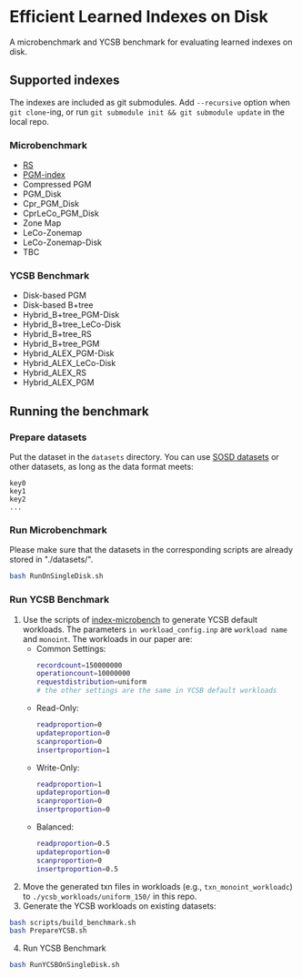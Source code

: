 # Efficient Learned Indexes on Disk
A microbenchmark and YCSB benchmark for evaluating learned indexes on disk.

## Supported indexes
The indexes are included as git submodules.
Add `--recursive` option when `git clone`-ing,
or run `git submodule init && git submodule update` in the local repo.

### Microbenchmark
- [RS](https://github.com/learnedsystems/RadixSpline.git)
- [PGM-index](https://github.com/gvinciguerra/PGM-index)
- Compressed PGM
- PGM_Disk
- Cpr_PGM_Disk
- CprLeCo_PGM_Disk
- Zone Map
- LeCo-Zonemap
- LeCo-Zonemap-Disk
- TBC

### YCSB Benchmark
- Disk-based PGM
- Disk-based B+tree
- Hybrid_B+tree_PGM-Disk
- Hybrid_B+tree_LeCo-Disk
- Hybrid_B+tree_RS
- Hybrid_B+tree_PGM
- Hybrid_ALEX_PGM-Disk
- Hybrid_ALEX_LeCo-Disk
- Hybrid_ALEX_RS
- Hybrid_ALEX_PGM


## Running the benchmark
### Prepare datasets
Put the dataset in the `datasets` directory. You can use [SOSD datasets](https://github.com/learnedsystems/SOSD) or other datasets, as long as the data format meets:
```
key0
key1
key2
...
```

### Run Microbenchmark
Please make sure that the datasets in the corresponding scripts are already stored in "./datasets/".
```bash
bash RunOnSingleDisk.sh
```

### Run YCSB Benchmark
1. Use the scripts of [index-microbench](https://github.com/huanchenz/index-microbench.git) to generate YCSB default workloads. The parameters `in workload_config.inp` are `workload name` and `monoint`. The workloads in our paper are:
    - Common Settings:
        ```bash
        recordcount=150000000
        operationcount=10000000
        requestdistribution=uniform
        # the other settings are the same in YCSB default workloads
        ```
    - Read-Only: 
        ```bash
        readproportion=0
        updateproportion=0
        scanproportion=0
        insertproportion=1
        ``` 
    - Write-Only: 
        ```bash
        readproportion=1
        updateproportion=0
        scanproportion=0
        insertproportion=0
        ``` 
    - Balanced: 
        ```bash
        readproportion=0.5
        updateproportion=0
        scanproportion=0
        insertproportion=0.5
        ``` 
2. Move the generated txn files in workloads (e.g., `txn_monoint_workloadc`) to `./ycsb_workloads/uniform_150/` in this repo.
3. Generate the YCSB workloads on existing datasets:
```bash
bash scripts/build_benchmark.sh
bash PrepareYCSB.sh
```
4. Run YCSB Benchmark
```bash
bash RunYCSBOnSingleDisk.sh
```
